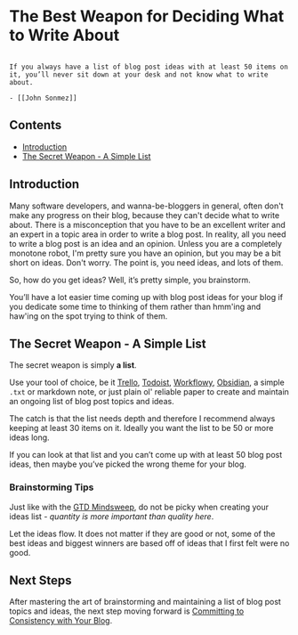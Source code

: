 # The Best Weapon for Deciding What to Write About

````ad-quote

If you always have a list of blog post ideas with at least 50 items on it, you’ll never sit down at your desk and not know what to write about.

- [[John Sonmez]]

````

## Contents

* [Introduction](The%20Best%20Weapon%20for%20Deciding%20What%20to%20Write%20About.md#introduction)
* [The Secret Weapon - A Simple List](The%20Best%20Weapon%20for%20Deciding%20What%20to%20Write%20About.md#the-secret-weapon-a-simple-list)

## Introduction

Many software developers, and wanna-be-bloggers in general, often don't make any progress on their blog, because they can't decide what to write about. There is a misconception that you have to be an excellent writer and an expert in a topic area in order to write a blog post. In reality, all you need to write a blog post is an idea and an opinion. Unless you are a completely monotone robot, I'm pretty sure you have an opinion, but you may be a bit short on ideas. Don't worry. The point is, you need ideas, and lots of them. 

So, how do you get ideas? Well, it’s pretty simple, you brainstorm. 

You’ll have a lot easier time coming up with blog post ideas for your blog if you dedicate some time to thinking of them rather than hmm'ing and haw'ing on the spot trying to think of them.

## The Secret Weapon - A Simple List

The secret weapon is simply **a list**.

Use your tool of choice, be it [Trello](), [Todoist](), [Workflowy](), [Obsidian](), a simple `.txt` or markdown note, or just plain ol' reliable paper to create and maintain an ongoing list of blog post topics and ideas.

The catch is that the list needs depth and therefore I recommend always keeping at least 30 items on it. Ideally you want the list to be 50 or more ideas long.

If you can look at that list and you can’t come up with at least 50 blog post ideas, then maybe you’ve picked the wrong theme for your blog.

### Brainstorming Tips

Just like with the [GTD Mindsweep](../../../0-Slipbox/GTD%20Mindsweep.md), do not be picky when creating your ideas list - *quantity is more important than quality here*.

Let the ideas flow. It does not matter if they are good or not, some of the best ideas and biggest winners are based off of ideas that I first felt were no good.

## Next Steps

After mastering the art of brainstorming and maintaining a list of blog post topics and ideas, the next step moving forward is [Committing to Consistency with Your Blog](Committing%20to%20Consistency%20with%20Your%20Blog.md).
